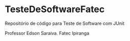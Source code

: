 # TesteDeSoftwareFatec
Repositório de código para Teste de Software com JUnit


Professor Edson Saraiva.
Fatec Ipiranga
